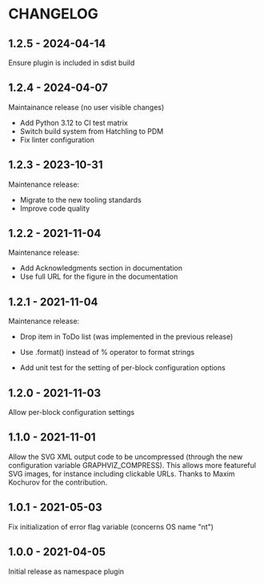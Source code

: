 CHANGELOG
=========

1.2.5 - 2024-04-14
------------------

Ensure plugin is included in sdist build

1.2.4 - 2024-04-07
------------------

Maintainance release (no user visible changes)

* Add Python 3.12 to CI test matrix
* Switch build system from Hatchling to PDM
* Fix linter configuration

1.2.3 - 2023-10-31
------------------

Maintenance release:

- Migrate to the new tooling standards
- Improve code quality

1.2.2 - 2021-11-04
------------------

Maintenance release:
- Add Acknowledgments section in documentation
- Use full URL for the figure in the documentation

1.2.1 - 2021-11-04
------------------

Maintenance release:

- Drop item in ToDo list (was implemented in the previous release)

- Use .format() instead of % operator to format strings

- Add unit test for the setting of per-block configuration options

1.2.0 - 2021-11-03
------------------

Allow per-block configuration settings

1.1.0 - 2021-11-01
------------------

Allow the SVG XML output code to be uncompressed (through the new
configuration variable GRAPHVIZ_COMPRESS). This allows more featureful
SVG images, for instance including clickable URLs. Thanks to Maxim
Kochurov for the contribution.

1.0.1 - 2021-05-03
------------------

Fix initialization of error flag variable (concerns OS name "nt")

1.0.0 - 2021-04-05
------------------

Initial release as namespace plugin
